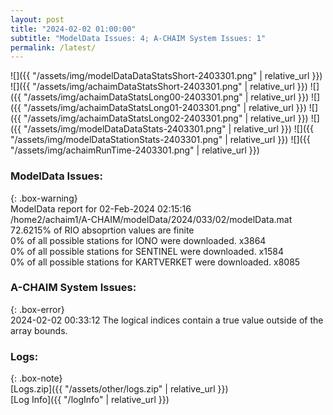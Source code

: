 ```yaml
---
layout: post
title: "2024-02-02 01:00:00"
subtitle: "ModelData Issues: 4; A-CHAIM System Issues: 1"
permalink: /latest/
---
```


![]({{ "/assets/img/modelDataDataStatsShort-2403301.png" | relative_url }})
![]({{ "/assets/img/achaimDataStatsShort-2403301.png" | relative_url }})
![]({{ "/assets/img/achaimDataStatsLong00-2403301.png" | relative_url }})
![]({{ "/assets/img/achaimDataStatsLong01-2403301.png" | relative_url }})
![]({{ "/assets/img/achaimDataStatsLong02-2403301.png" | relative_url }})
![]({{ "/assets/img/modelDataDataStats-2403301.png" | relative_url }})
![]({{ "/assets/img/modelDataStationStats-2403301.png" | relative_url }})
![]({{ "/assets/img/achaimRunTime-2403301.png" | relative_url }})


### ModelData Issues:  
  
{: .box-warning}  
 ModelData report for 02-Feb-2024 02:15:16   
 /home2/achaim1/A-CHAIM/modelData/2024/033/02/modelData.mat   
 72.6215% of RIO absoprtion values are finite   
 0% of all possible stations for IONO were downloaded. x3864   
 0% of all possible stations for SENTINEL were downloaded. x1584   
 0% of all possible stations for KARTVERKET were downloaded. x8085   
  
### A-CHAIM System Issues:  
  
{: .box-error}  
2024-02-02 00:33:12 The logical indices contain a true value outside of the array bounds.  

### Logs:  
  
{: .box-note}  
[Logs.zip]({{ "/assets/other/logs.zip" | relative_url }})  
[Log Info]({{ "/logInfo" | relative_url }})  
